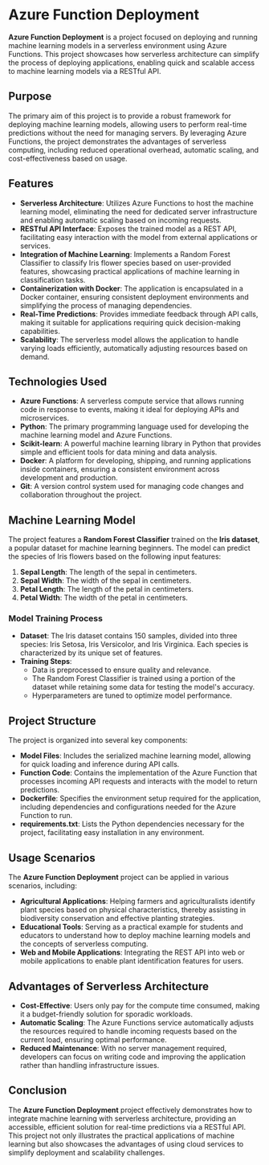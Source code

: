 # Azure Function Deployment

**Azure Function Deployment** is a project focused on deploying and running machine learning models in a serverless environment using Azure Functions. This project showcases how serverless architecture can simplify the process of deploying applications, enabling quick and scalable access to machine learning models via a RESTful API.

## Purpose
The primary aim of this project is to provide a robust framework for deploying machine learning models, allowing users to perform real-time predictions without the need for managing servers. By leveraging Azure Functions, the project demonstrates the advantages of serverless computing, including reduced operational overhead, automatic scaling, and cost-effectiveness based on usage.

## Features
- **Serverless Architecture**: Utilizes Azure Functions to host the machine learning model, eliminating the need for dedicated server infrastructure and enabling automatic scaling based on incoming requests.
- **RESTful API Interface**: Exposes the trained model as a REST API, facilitating easy interaction with the model from external applications or services.
- **Integration of Machine Learning**: Implements a Random Forest Classifier to classify Iris flower species based on user-provided features, showcasing practical applications of machine learning in classification tasks.
- **Containerization with Docker**: The application is encapsulated in a Docker container, ensuring consistent deployment environments and simplifying the process of managing dependencies.
- **Real-Time Predictions**: Provides immediate feedback through API calls, making it suitable for applications requiring quick decision-making capabilities.
- **Scalability**: The serverless model allows the application to handle varying loads efficiently, automatically adjusting resources based on demand.

## Technologies Used
- **Azure Functions**: A serverless compute service that allows running code in response to events, making it ideal for deploying APIs and microservices.
- **Python**: The primary programming language used for developing the machine learning model and Azure Functions.
- **Scikit-learn**: A powerful machine learning library in Python that provides simple and efficient tools for data mining and data analysis.
- **Docker**: A platform for developing, shipping, and running applications inside containers, ensuring a consistent environment across development and production.
- **Git**: A version control system used for managing code changes and collaboration throughout the project.

## Machine Learning Model
The project features a **Random Forest Classifier** trained on the **Iris dataset**, a popular dataset for machine learning beginners. The model can predict the species of Iris flowers based on the following input features:
1. **Sepal Length**: The length of the sepal in centimeters.
2. **Sepal Width**: The width of the sepal in centimeters.
3. **Petal Length**: The length of the petal in centimeters.
4. **Petal Width**: The width of the petal in centimeters.

### Model Training Process
- **Dataset**: The Iris dataset contains 150 samples, divided into three species: Iris Setosa, Iris Versicolor, and Iris Virginica. Each species is characterized by its unique set of features.
- **Training Steps**:
  - Data is preprocessed to ensure quality and relevance.
  - The Random Forest Classifier is trained using a portion of the dataset while retaining some data for testing the model's accuracy.
  - Hyperparameters are tuned to optimize model performance.

## Project Structure
The project is organized into several key components:
- **Model Files**: Includes the serialized machine learning model, allowing for quick loading and inference during API calls.
- **Function Code**: Contains the implementation of the Azure Function that processes incoming API requests and interacts with the model to return predictions.
- **Dockerfile**: Specifies the environment setup required for the application, including dependencies and configurations needed for the Azure Function to run.
- **requirements.txt**: Lists the Python dependencies necessary for the project, facilitating easy installation in any environment.

## Usage Scenarios
The **Azure Function Deployment** project can be applied in various scenarios, including:
- **Agricultural Applications**: Helping farmers and agriculturalists identify plant species based on physical characteristics, thereby assisting in biodiversity conservation and effective planting strategies.
- **Educational Tools**: Serving as a practical example for students and educators to understand how to deploy machine learning models and the concepts of serverless computing.
- **Web and Mobile Applications**: Integrating the REST API into web or mobile applications to enable plant identification features for users.

## Advantages of Serverless Architecture
- **Cost-Effective**: Users only pay for the compute time consumed, making it a budget-friendly solution for sporadic workloads.
- **Automatic Scaling**: The Azure Functions service automatically adjusts the resources required to handle incoming requests based on the current load, ensuring optimal performance.
- **Reduced Maintenance**: With no server management required, developers can focus on writing code and improving the application rather than handling infrastructure issues.




## Conclusion
The **Azure Function Deployment** project effectively demonstrates how to integrate machine learning with serverless architecture, providing an accessible, efficient solution for real-time predictions via a RESTful API. This project not only illustrates the practical applications of machine learning but also showcases the advantages of using cloud services to simplify deployment and scalability challenges.
